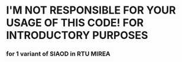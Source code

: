 # I'M NOT RESPONSIBLE FOR  YOUR USAGE OF THIS CODE! FOR INTRODUCTORY PURPOSES
### for 1 variant of SIAOD in RTU MIREA
